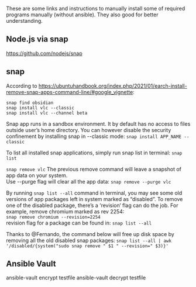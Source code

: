 These are some links and instructions to manually install some of required programs manually (without ansible). They also good for better understanding.

## Node.js via snap
https://github.com/nodejs/snap

## snap

According to https://ubuntuhandbook.org/index.php/2021/01/earch-install-remove-snap-apps-command-line/#google_vignette:  
```
snap find obsidian
snap install vlc --classic
snap install vlc --channel beta
```

Snap app runs in a sandbox environment. It by default has no access to files outside user’s home directory.
You can however disable the security confinement by installing snap in --classic mode: `snap install APP_NAME --classic`


To list all installed snap applications, simply run snap list in terminal:  `snap list`

  
`snap remove vlc`
The previous remove command will leave a snapshot of app data on your system.  
Use --purge flag will clear all the app data: `snap remove --purge vlc`  


By running `snap list --all` command in terminal, you may see some old versions of app packages left in system marked as “disabled”. To remove one of the disabled package, there’s a ‘revision‘ flag can do the job. For example, remove chromium marked as rev 2254:  
`snap remove chromium --revision=2254`  
revision flag for a package can be found in: `snap list --all`

Thanks to @Fernando, the command below will free up disk space by removing all the old disabled snap packages:
`snap list --all | awk '/disabled/{system("sudo snap remove " $1 " --revision=" $3)}'`


## Ansible Vault
ansible-vault encrypt testfile
ansible-vault decrypt testfile
